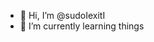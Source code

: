 - 👋 Hi, I’m @sudoIexitI
- 🌱 I’m currently learning things

<!---
sudoIexitI/sudoIexitI is a ✨ special ✨ repository because its `README.md` (this file) appears on your GitHub profile.
You can click the Preview link to take a look at your changes.
--->
